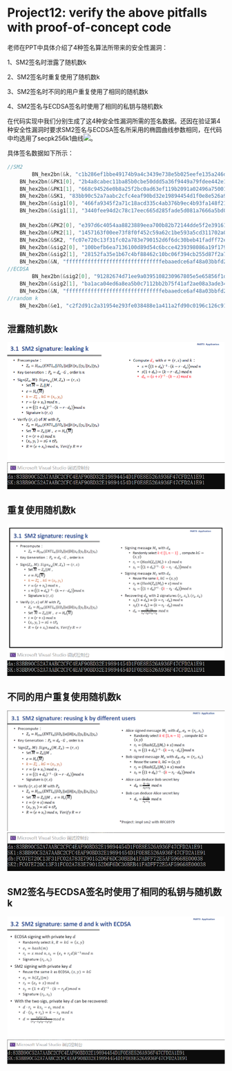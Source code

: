 # Project12: verify the above pitfalls with proof-of-concept code

老师在PPT中具体介绍了4种签名算法所带来的安全性漏洞：

1、SM2签名时泄露了随机数k

2、SM2签名时重复使用了随机数k

3、SM2签名时不同的用户重复使用了相同的随机数k

4、SM2签名与ECDSA签名时使用了相同的私钥与随机数k

在代码实现中我们分别生成了这4种安全性漏洞所需的签名数据。还因在验证第4种安全性漏洞时要求SM2签名与ECDSA签名所采用的椭圆曲线参数相同，在代码中均选用了secpk256k1曲线![](https://latex.codecogs.com/svg.image?y^2=x^3&plus;7)。

具体签名数据如下所示：

```c++
//SM2
        BN_hex2bn(&k, "c1b286ef1bbe49174b9a4c3439e738e5b025eefe135a246d50f7652726f6ecd0");
	BN_hex2bn(&PK1[0], "2b4a8cabec11ba85b0cbe50ddd5a36f9449a79fdee442e11333a49ef32c9e5cb");
	BN_hex2bn(&PK1[1], "668c94526e0b8a25f2bc0ad63ef119b2091a02496a75001da1dc2420c08830f9");
	BN_hex2bn(&SK1, "83bb90c52a7aabc2cfc4eaf90bd32e19894454d1f0e8e526a936f47cfd2a1e91");
	BN_hex2bn(&sig1[0], "466fa9345f2a71c18acd335c4ab376b9ec4b93fa148f215c4051bce1d7f16911");
	BN_hex2bn(&sig1[1], "3440fee94d2c78c17eec665d285fade5d081a7666a5bd0448b41b5c02ba622d5");

	BN_hex2bn(&PK2[0], "e397d6c4054aa8823889eea700b82b72144dde5f2e3916157295d171114b415e");
	BN_hex2bn(&PK2[1], "1457163f00ee73f8f0f452c59a62c1be593a5cd311702a03d983c84c51c347c");
	BN_hex2bn(&SK2, "fc07e720c13f31fc02a783e790152d6f6dc30beb41fadff72e5af59668e00038");
	BN_hex2bn(&sig2[0], "100befb6ea7136100d89d54c6bcce4239398086a19f179be530cbefb9ef1454");
	BN_hex2bn(&sig2[1], "28152fa35e1b67c4bf88462c10bc06f394cb255d87f2a7e8028113b8638ead2b");
	BN_hex2bn(&N, "fffffffffffffffffffffffffffffffebaaedce6af48a03bbfd25e8cd0364141");
//ECDSA
        BN_hex2bn(&sig2[0], "91282674d71ee9a0395108230967805e5e65856f1d287b33e76717aa312d92a4"); 
	BN_hex2bn(&sig2[1], "ba1aca04ed6a8ea5b0c7112bb2b75f41af2ae08a3ade342e96ef020c2ad0494d");
	BN_hex2bn(&N, "fffffffffffffffffffffffffffffffebaaedce6af48a03bbfd25e8cd0364141");
//random k
	BN_hex2bn(&e1, "c2f2d91c2a31954e293fe038488e1a411a2fd90c0196c126c918852e3e80a7d9");
```

## 泄露随机数k

<img src=".\md_image\1.png" alt="image-20230712101401658" style="zoom:80%;" />

<img src=".\md_image\2.png" alt="image-20230712101401658" style="zoom:80%;" />

## 重复使用随机数k

<img src=".\md_image\3.png" alt="image-20230712101401658" style="zoom:80%;" />

<img src=".\md_image\4.png" alt="image-20230712101401658" style="zoom:80%;" />

## 不同的用户重复使用随机数k

<img src=".\md_image\5.png" alt="image-20230712101401658" style="zoom:80%;" />

<img src=".\md_image\6.png" alt="image-20230712101401658" style="zoom:80%;" />

## SM2签名与ECDSA签名时使用了相同的私钥与随机数k

<img src=".\md_image\7.png" alt="image-20230712101401658" style="zoom:80%;" />

<img src=".\md_image\8.png" alt="image-20230712101401658" style="zoom:80%;" />

